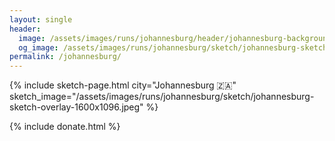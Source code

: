 ```yaml
---
layout: single
header:
  image: /assets/images/runs/johannesburg/header/johannesburg-background-header-2048x900.jpeg
  og_image: /assets/images/runs/johannesburg/sketch/johannesburg-sketch-overlay-1600x1096.jpeg
permalink: /johannesburg/
---
```


{% include sketch-page.html city="Johannesburg 🇿🇦" sketch_image="/assets/images/runs/johannesburg/sketch/johannesburg-sketch-overlay-1600x1096.jpeg" %} 

{% include donate.html %}  
  
  
